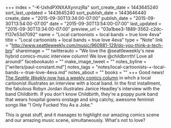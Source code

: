 +++
index = "-K-UxhdPXNXAXynnzjRa"
sort_create_date = 1443645240
sort_last_updated = 1443645240
sort_publish_date = 1443646440
create_date = "2015-09-30T13:34:00-07:00"
publish_date = "2015-09-30T13:54:00-07:00"
date = "2015-09-30T13:54:00-07:00"
last_updated = "2015-09-30T13:34:00-07:00"
preview_url = "03a1bee3-1889-3562-c2dc-f137e53d7092"
name = "Local cartoonists + local bands = true love 4eva"
title = "Local cartoonists + local bands = true love 4eva"
type = "Note"
link = "http://www.seattleweekly.com/music/960981-129/do-you-think-a-tech-bro"
shareimage = ""
twitterauto = "We love the @seattleweekly's new hybrid comics-music interview column! We love @childbrrrth! Love all around!"
facebookauto = ""
make_image_tweet = ""
notes_byline = ["writers/paul-constant.md"]
notes_tags = "notes/local-cartoonists-+-local-bands-=-true-love-4eva.md"
notes_about = ""
books = ""
+++
Good news! [The *Seattle Weekly* now has a weekly comics column](http://www.seattleweekly.com/music/960981-129/do-you-think-a-tech-bro) in whch a local cartoonist illustrates an interview with a local band. In the first installment, the fabulous Robyn Jordan illustrates Janice Headley's interview with the band Childbirth. If you don't know Childbirth, they're a poppy punk band that wears hospital gowns onstage and sing catchy, awesome feminist songs like "I Only Fucked You As a Joke."

This is great stuff, and it manages to highlight our amazing comics scene and our amazing music scene, simultaneously. What's not to love?